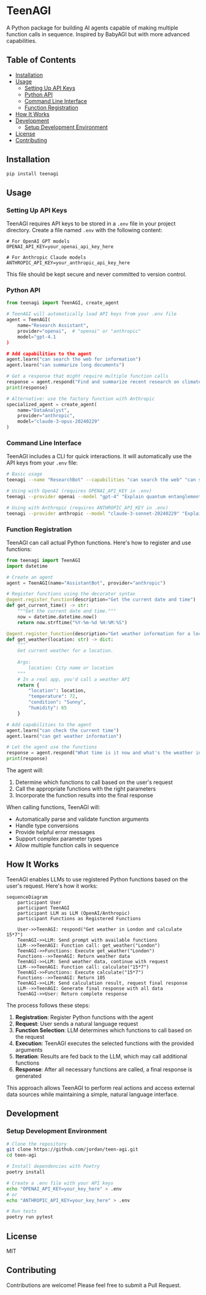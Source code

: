 # TeenAGI

A Python package for building AI agents capable of making multiple function calls in sequence. Inspired by BabyAGI but with more advanced capabilities.

## Table of Contents
- [Installation](#installation)
- [Usage](#usage)
  - [Setting Up API Keys](#setting-up-api-keys)
  - [Python API](#python-api)
  - [Command Line Interface](#command-line-interface)
  - [Function Registration](#function-registration)
- [How It Works](#how-it-works)
- [Development](#development)
  - [Setup Development Environment](#setup-development-environment)
- [License](#license)
- [Contributing](#contributing)

## Installation

```bash
pip install teenagi
```

## Usage

### Setting Up API Keys

TeenAGI requires API keys to be stored in a `.env` file in your project directory. Create a file named `.env` with the following content:

```
# For OpenAI GPT models
OPENAI_API_KEY=your_openai_api_key_here

# For Anthropic Claude models
ANTHROPIC_API_KEY=your_anthropic_api_key_here
```

This file should be kept secure and never committed to version control.

### Python API

```python
from teenagi import TeenAGI, create_agent

# TeenAGI will automatically load API keys from your .env file
agent = TeenAGI(
    name="Research Assistant",
    provider="openai",  # "openai" or "anthropic"
    model="gpt-4.1
)

# Add capabilities to the agent
agent.learn("can search the web for information")
agent.learn("can summarize long documents")

# Get a response that might require multiple function calls
response = agent.respond("Find and summarize recent research on climate change")
print(response)

# Alternative: use the factory function with Anthropic
specialized_agent = create_agent(
    name="DataAnalyst",
    provider="anthropic",
    model="claude-3-opus-20240229"
)
```

### Command Line Interface

TeenAGI includes a CLI for quick interactions. It will automatically use the API keys from your `.env` file:

```bash
# Basic usage
teenagi --name "ResearchBot" --capabilities "can search the web" "can summarize text" "Find recent papers on quantum computing"

# Using with OpenAI (requires OPENAI_API_KEY in .env)
teenagi --provider openai --model "gpt-4" "Explain quantum entanglement"

# Using with Anthropic (requires ANTHROPIC_API_KEY in .env)
teenagi --provider anthropic --model "claude-3-sonnet-20240229" "Explain quantum entanglement"
```

### Function Registration

TeenAGI can call actual Python functions. Here's how to register and use functions:

```python
from teenagi import TeenAGI
import datetime

# Create an agent
agent = TeenAGI(name="AssistantBot", provider="anthropic")

# Register functions using the decorator syntax
@agent.register_function(description="Get the current date and time")
def get_current_time() -> str:
    """Get the current date and time."""
    now = datetime.datetime.now()
    return now.strftime("%Y-%m-%d %H:%M:%S")

@agent.register_function(description="Get weather information for a location")
def get_weather(location: str) -> dict:
    """
    Get current weather for a location.
    
    Args:
        location: City name or location
    """
    # In a real app, you'd call a weather API
    return {
        "location": location,
        "temperature": 72,
        "condition": "Sunny",
        "humidity": 65
    }

# Add capabilities to the agent
agent.learn("can check the current time")
agent.learn("can get weather information")

# Let the agent use the functions
response = agent.respond("What time is it now and what's the weather in New York?")
print(response)
```

The agent will:
1. Determine which functions to call based on the user's request
2. Call the appropriate functions with the right parameters
3. Incorporate the function results into the final response

When calling functions, TeenAGI will:
- Automatically parse and validate function arguments
- Handle type conversions
- Provide helpful error messages
- Support complex parameter types
- Allow multiple function calls in sequence

## How It Works

TeenAGI enables LLMs to use registered Python functions based on the user's request. Here's how it works:

```mermaid
sequenceDiagram
    participant User
    participant TeenAGI
    participant LLM as LLM (OpenAI/Anthropic)
    participant Functions as Registered Functions
    
    User->>TeenAGI: respond("Get weather in London and calculate 15*7")
    TeenAGI->>LLM: Send prompt with available functions
    LLM-->>TeenAGI: Function call: get_weather("London")
    TeenAGI->>Functions: Execute get_weather("London")
    Functions-->>TeenAGI: Return weather data
    TeenAGI->>LLM: Send weather data, continue with request
    LLM-->>TeenAGI: Function call: calculate("15*7")
    TeenAGI->>Functions: Execute calculate("15*7")
    Functions-->>TeenAGI: Return 105
    TeenAGI->>LLM: Send calculation result, request final response
    LLM-->>TeenAGI: Generate final response with all data
    TeenAGI->>User: Return complete response
```

The process follows these steps:

1. **Registration**: Register Python functions with the agent
2. **Request**: User sends a natural language request
3. **Function Selection**: LLM determines which functions to call based on the request
4. **Execution**: TeenAGI executes the selected functions with the provided arguments
5. **Iteration**: Results are fed back to the LLM, which may call additional functions
6. **Response**: After all necessary functions are called, a final response is generated

This approach allows TeenAGI to perform real actions and access external data sources while maintaining a simple, natural language interface.

## Development

### Setup Development Environment

```bash
# Clone the repository
git clone https://github.com/jordan/teen-agi.git
cd teen-agi

# Install dependencies with Poetry
poetry install

# Create a .env file with your API keys
echo "OPENAI_API_KEY=your_key_here" > .env
# or
echo "ANTHROPIC_API_KEY=your_key_here" > .env

# Run tests
poetry run pytest
```

## License

MIT

## Contributing

Contributions are welcome! Please feel free to submit a Pull Request.
